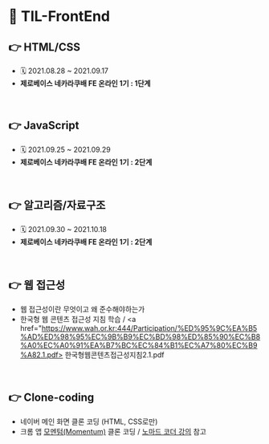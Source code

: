 # 📌 TIL-FrontEnd


## 👉 HTML/CSS
- 🗓 2021.08.28 ~ 2021.09.17
- **제로베이스 네카라쿠배 FE 온라인 1기 : 1단계**  

<br>
 
## 👉 JavaScript
- 🗓 2021.09.25 ~ 2021.09.29
- **제로베이스 네카라쿠배 FE 온라인 1기 : 2단계**  

<br>
 



## 👉 알고리즘/자료구조
- 🗓 2021.09.30 ~ 2021.10.18
- **제로베이스 네카라쿠배 FE 온라인 1기 : 2단계**  

<br>



## 👉 웹 접근성
- 웹 접근성이란 무엇이고 왜 준수해야하는가
- 한국형 웹 콘텐츠 접근성 지침 학습 / <a href="https://www.wah.or.kr:444/Participation/%ED%95%9C%EA%B5%AD%ED%98%95%EC%9B%B9%EC%BD%98%ED%85%90%EC%B8%A0%EC%A0%91%EA%B7%BC%EC%84%B1%EC%A7%80%EC%B9%A82.1.pdf> 
한국형웹콘텐츠접근성지침2.1.pdf
</a>

<br>


## 👉 Clone-coding
- 네이버 메인 화면 클론 코딩 (HTML, CSS로만) 
- 크롬 앱 <a href="https://bit.ly/3o3kVFh">모멘텀(Momentum)</a> 클론 코딩  / <a href="https://nomadcoders.co/javascript-for-beginners">노마드 코더 강의</a> 참고 